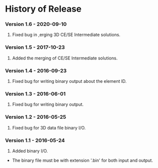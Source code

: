 History of Release
==================


### Version 1.6 - 2020-09-10

1. Fixed bug in ,erging 3D CE/SE Intermediate solutions.

### Version 1.5 - 2017-10-23

1. Added the merging of CE/SE Intermediate solutions.

### Version 1.4 - 2016-09-23

1. Fixed bug for writing binary output about the element ID.

### Version 1.3 - 2016-06-01

1. Fixed bug for writing binary output.

### Version 1.2 - 2016-05-25

1. Fixed bug for 3D data file binary I/O.

### Version 1.1 - 2016-05-24

1. Added binary I/O.
- The binary file must be with extension '.bin' for both input and output.
